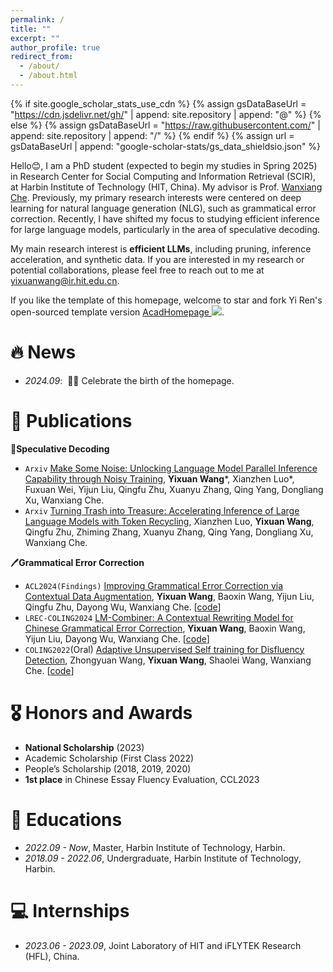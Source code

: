 ```yaml
---
permalink: /
title: ""
excerpt: ""
author_profile: true
redirect_from: 
  - /about/
  - /about.html
---
```


{% if site.google_scholar_stats_use_cdn %}
{% assign gsDataBaseUrl = "https://cdn.jsdelivr.net/gh/" | append: site.repository | append: "@" %}
{% else %}
{% assign gsDataBaseUrl = "https://raw.githubusercontent.com/" | append: site.repository | append: "/" %}
{% endif %}
{% assign url = gsDataBaseUrl | append: "google-scholar-stats/gs_data_shieldsio.json" %}

<span class='anchor' id='about-me'></span>
Hello😊, I am a PhD student (expected to begin my studies in Spring 2025) in Research Center for Social Computing and Information Retrieval (SCIR), at Harbin Institute of Technology (HIT, China).
My advisor is Prof. [Wanxiang Che](http://ir.hit.edu.cn/~car/).
Previously, my primary research interests were centered on deep learning for natural language generation (NLG), such as grammatical error correction. Recently, I have shifted my focus to studying efficient inference for large language models, particularly in the area of speculative decoding.

My main research interest is **efficient LLMs**, including pruning, inference acceleration, and synthetic data.
If you are interested in my research or potential collaborations, please feel free to reach out to me at [yixuanwang@ir.hit.edu.cn](yixuanwang@ir.hit.edu.cn).

If you like the template of this homepage, welcome to star and fork Yi Ren's open-sourced template version [AcadHomepage ![](https://img.shields.io/github/stars/RayeRen/acad-homepage.github.io?style=social)](https://github.com/RayeRen/acad-homepage.github.io).

# 🔥 News
- *2024.09*: &nbsp;🎉🎉 Celebrate the birth of the homepage.

# 📝 Publications 
🚀**Speculative Decoding**
- ``Arxiv`` [Make Some Noise: Unlocking Language Model Parallel Inference Capability through Noisy Training](https://arxiv.org/abs/2406.17404), **Yixuan Wang**\*, Xianzhen Luo\*, Fuxuan Wei, Yijun Liu, Qingfu Zhu, Xuanyu Zhang, Qing Yang, Dongliang Xu, Wanxiang Che.
- ``Arxiv`` [Turning Trash into Treasure: Accelerating Inference of Large Language Models with Token Recycling](https://arxiv.org/abs/2408.08696), Xianzhen Luo, **Yixuan Wang**, Qingfu Zhu, Zhiming Zhang, Xuanyu Zhang, Qing Yang, Dongliang Xu, Wanxiang Che.

🖊**Grammatical Error Correction**
- ``ACL2024(Findings)`` [Improving Grammatical Error Correction via Contextual Data Augmentation](https://aclanthology.org/2024.findings-acl.647.pdf), **Yixuan Wang**, Baoxin Wang, Yijun Liu, Qingfu Zhu, Dayong Wu, Wanxiang Che.
[[code](https://github.com/wyxstriker/CDA4GEC)]
- ``LREC-COLING2024`` [LM-Combiner: A Contextual Rewriting Model for Chinese Grammatical Error Correction](https://aclanthology.org/2024.lrec-main.934.pdf), **Yixuan Wang**, Baoxin Wang, Yijun Liu, Dayong Wu, Wanxiang Che.
[[code](https://github.com/wyxstriker/LM-Combiner)]
- ``COLING2022``(Oral) [Adaptive Unsupervised Self training for Disfluency Detection](https://aclanthology.org/2022.coling-1.632.pdf), Zhongyuan Wang, **Yixuan Wang**, Shaolei Wang, Wanxiang Che.
[[code](https://github.com/wyxstriker/ReweightingDisfluency)]

# 🎖 Honors and Awards
- **National Scholarship** (2023)
- Academic Scholarship (First Class 2022)
- People’s Scholarship (2018, 2019, 2020)
- **1st place** in Chinese Essay Fluency Evaluation, CCL2023

# 📖 Educations
- *2022.09 - Now*, Master, Harbin Institute of Technology, Harbin.
- *2018.09 - 2022.06*, Undergraduate, Harbin Institute of Technology, Harbin.

# 💻 Internships
- *2023.06 - 2023.09*, Joint Laboratory of HIT and iFLYTEK Research (HFL), China.
